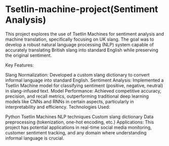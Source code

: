 # Tsetlin-machine-project(Sentiment Analysis)
This project explores the use of Tsetlin Machines for sentiment analysis and machine translation, specifically focusing on UK slang. The goal was to develop a robust natural language processing (NLP) system capable of accurately translating British slang into standard English while preserving the original sentiment.

Key Features:

Slang Normalization: Developed a custom slang dictionary to convert informal language into standard English.
Sentiment Analysis: Implemented a Tsetlin Machine model for classifying sentiment (positive, negative, neutral) in slang-infused text.
Model Performance: Achieved competitive accuracy, precision, and recall metrics, outperforming traditional deep learning models like CNNs and RNNs in certain aspects, particularly in interpretability and efficiency.
Technologies Used:

Python
Tsetlin Machines
NLP techniques
Custom slang dictionary
Data preprocessing (tokenization, one-hot encoding, etc.)
Applications: This project has potential applications in real-time social media monitoring, customer sentiment tracking, and any domain where understanding informal language is crucial.
